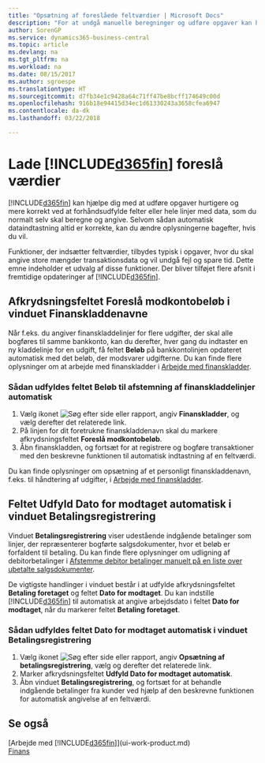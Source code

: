 ```yaml
---
title: "Opsætning af foreslåede feltværdier | Microsoft Docs"
description: "For at undgå manuelle beregninger og udføre opgaver kan hurtigt og præcist kan du konfigurere automatisk dataindtastning, så Business Central udfylder af udvalgte felter."
author: SorenGP
ms.service: dynamics365-business-central
ms.topic: article
ms.devlang: na
ms.tgt_pltfrm: na
ms.workload: na
ms.date: 08/15/2017
ms.author: sgroespe
ms.translationtype: HT
ms.sourcegitcommit: d7fb34e1c9428a64c71ff47be8bcff174649c00d
ms.openlocfilehash: 916b18e94415d34ec1d61330243a3658cfea6947
ms.contentlocale: da-dk
ms.lasthandoff: 03/22/2018

---
```

# <a name="letting-included365finincludesd365finmdmd-suggest-values"></a>Lade [!INCLUDE[d365fin](includes/d365fin_md.md)] foreslå værdier
[!INCLUDE[d365fin](includes/d365fin_md.md)] kan hjælpe dig med at udføre opgaver hurtigere og mere korrekt ved at forhåndsudfylde felter eller hele linjer med data, som du normalt selv skal beregne og angive. Selvom sådan automatisk dataindtastning altid er korrekte, kan du ændre oplysningerne bagefter, hvis du vil.

Funktioner, der indsætter feltværdier, tilbydes typisk i opgaver, hvor du skal angive store mængder transaktionsdata og vil undgå fejl og spare tid. Dette emne indeholder et udvalg af disse funktioner. Der bliver tilføjet flere afsnit i fremtidige opdateringer af [!INCLUDE[d365fin](includes/d365fin_md.md)].

## <a name="the-suggest-balancing-amount-check-box-in-the-general-journal-batches-window"></a>Afkrydsningsfeltet **Foreslå modkontobeløb** i vinduet **Finanskladdenavne**
Når f.eks. du angiver finanskladdelinjer for flere udgifter, der skal alle bogføres til samme bankkonto, kan du derefter, hver gang du indtaster en ny kladdelinje for en udgift, få feltet **Beløb** på bankkontolinjen opdateret automatisk med det beløb, der modsvarer udgifterne. Du kan finde flere oplysninger om at arbejde med finanskladder i [Arbejde med finanskladder](ui-work-general-journals.md).

### <a name="to-have-the-amount-field-on-balancing-general-journal-lines-filled-automatically"></a>Sådan udfyldes feltet **Beløb** til afstemning af finanskladdelinjer automatisk
1. Vælg ikonet ![Søg efter side eller rapport](media/ui-search/search_small.png "Ikonet Søg efter side eller rapport"), angiv **Finanskladder**, og vælg derefter det relaterede link.
2. På linjen for dit foretrukne finanskladdenavn skal du markere afkrydsningsfeltet **Foreslå modkontobeløb**.
3. Åbn finanskladden, og fortsæt for at registrere og bogføre transaktioner med den beskrevne funktionen til automatisk indtastning af en feltværdi.       

Du kan finde oplysninger om opsætning af et personligt finanskladdenavn, f.eks. til håndtering af udgifter, i [Arbejde med finanskladder](ui-work-general-journals.md).

## <a name="the-automatically-fill-date-received-field-in-the-payment-registration-window"></a>Feltet **Udfyld Dato for modtaget automatisk** i vinduet **Betalingsregistrering**
Vinduet **Betalingsregistrering** viser udestående indgående betalinger som linjer, der repræsenterer bogførte salgsdokumenter, hvor et beløb er forfaldent til betaling. Du kan finde flere oplysninger om udligning af debitorbetalinger i [Afstemme debitor betalinger manuelt på en liste over ubetalte salgsdokumenter](receivables-how-reconcile-customer-payments-list-unpaid-sales-documents.md).

De vigtigste handlinger i vinduet består i at udfylde afkrydsningsfeltet **Betaling foretaget** og feltet **Dato for modtaget**. Du kan indstille [!INCLUDE[d365fin](includes/d365fin_md.md)] til automatisk at angive arbejdsdato i feltet **Dato for modtaget**, når du markerer feltet **Betaling foretaget**.

### <a name="to-have-the-date-received-field-in-the-payment-registration-window-filled-automatically"></a>Sådan udfyldes feltet **Dato for modtaget** automatisk i vinduet **Betalingsregistrering**
1. Vælg ikonet ![Søg efter side eller rapport](media/ui-search/search_small.png "Ikonet Søg efter side eller rapport"), angiv **Opsætning af betalingsregistrering**, vælg og derefter det relaterede link.
2. Marker afkrydsningsfeltet **Udfyld Dato for modtaget automatisk**.
3. Åbn vinduet **Betalingsregistrering**, og fortsæt for at behandle indgående betalinger fra kunder ved hjælp af den beskrevne funktionen for automatisk angivelse af en feltværdi.

## <a name="see-also"></a>Se også
[Arbejde med [!INCLUDE[d365fin](includes/d365fin_md.md)]](ui-work-product.md)  
[Finans](finance.md)

